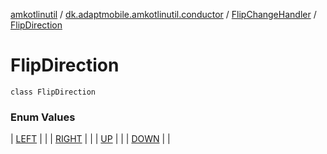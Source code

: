 [amkotlinutil](../../../index.md) / [dk.adaptmobile.amkotlinutil.conductor](../../index.md) / [FlipChangeHandler](../index.md) / [FlipDirection](index.md)

# FlipDirection

`class FlipDirection`

### Enum Values

| [LEFT](-l-e-f-t.md) |  |
| [RIGHT](-r-i-g-h-t.md) |  |
| [UP](-u-p.md) |  |
| [DOWN](-d-o-w-n.md) |  |

